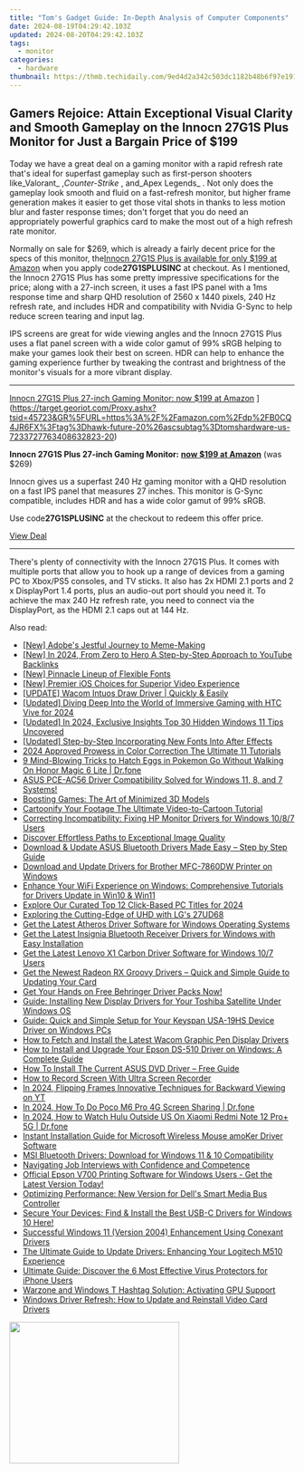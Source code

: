 ```yaml
---
title: "Tom's Gadget Guide: In-Depth Analysis of Computer Components"
date: 2024-08-19T04:29:42.103Z
updated: 2024-08-20T04:29:42.103Z
tags:
  - monitor
categories:
  - hardware
thumbnail: https://thmb.techidaily.com/9ed4d2a342c503dc1182b48b6f97e1914eb836100fe0df4621fadbbe35959f4b.jpg
---
```


## Gamers Rejoice: Attain Exceptional Visual Clarity and Smooth Gameplay on the Innocn 27G1S Plus Monitor for Just a Bargain Price of $199

Today we have a great deal on a gaming monitor with a rapid refresh rate that's ideal for superfast gameplay such as first-person shooters like_Valorant_ ,_Counter-Strike_ , and_Apex Legends_ . Not only does the gameplay look smooth and fluid on a fast-refresh monitor, but higher frame generation makes it easier to get those vital shots in thanks to less motion blur and faster response times; don't forget that you do need an appropriately powerful graphics card to make the most out of a high refresh rate monitor.  
  
 Normally on sale for $269, which is already a fairly decent price for the specs of this monitor, the[Innocn 27G1S Plus is available for only $199 at Amazon](<https://shop-links.co/link/?exclusive=1&publisher_slug=itechdaily19598&url=https%3A%2F%2Ftarget.georiot.com%2FProxy.ashx%3Ftsid%3D45723%26GR%255FURL%3Dhttps%253A%252F%252Famazon.com%252Fdp%252FB0CQ4JR6FX%253Ftag%253Dhawk-future-20%2526ascsubtag%253Dtomshardware-us-7487359532185097640-20>) when you apply code**27G1SPLUSINC** at checkout. As I mentioned, the Innocn 27G1S Plus has some pretty impressive specifications for the price; along with a 27-inch screen, it uses a fast IPS panel with a 1ms response time and sharp QHD resolution of 2560 x 1440 pixels, 240 Hz refresh rate, and includes HDR and compatibility with Nvidia G-Sync to help reduce screen tearing and input lag.  
  
 IPS screens are great for wide viewing angles and the Innocn 27G1S Plus uses a flat panel screen with a wide color gamut of 99% sRGB helping to make your games look their best on screen. HDR can help to enhance the gaming experience further by tweaking the contrast and brightness of the monitor's visuals for a more vibrant display.

---

[Innocn 27G1S Plus 27-inch Gaming Monitor: now $199 at Amazon](https://cdn.mos.cms.futurecdn.net/fysfrGQAJpvEcMBE8fB8Vi-200-100.png "Innocn 27G1S Plus 27-inch Gaming Monitor: now $199 at Amazon") ](https://target.georiot.com/Proxy.ashx?tsid=45723&GR%5FURL=https%3A%2F%2Famazon.com%2Fdp%2FB0CQ4JR6FX%3Ftag%3Dhawk-future-20%26ascsubtag%3Dtomshardware-us-7233727763408632823-20)

**Innocn 27G1S Plus 27-inch Gaming Monitor:** [**now $199 at Amazon**](https://target.georiot.com/Proxy.ashx?tsid=45723&GR%5FURL=https%3A%2F%2Famazon.com%2Fdp%2FB0CQ4JR6FX%3Ftag%3Dhawk-future-20%26ascsubtag%3Dtomshardware-us-8033309013643997528-20) (was $269)  
  
 Innocn gives us a superfast 240 Hz gaming monitor with a QHD resolution on a fast IPS panel that measures 27 inches. This monitor is G-Sync compatible, includes HDR and has a wide color gamut of 99% sRGB.

 Use code**27G1SPLUSINC** at the checkout to redeem this offer price.

[View Deal](https://target.georiot.com/Proxy.ashx?tsid=45723&GR%5FURL=https%3A%2F%2Famazon.com%2Fdp%2FB0CQ4JR6FX%3Ftag%3Dhawk-future-20%26ascsubtag%3Dtomshardware-us-7233727763408632823-20)

---

 There's plenty of connectivity with the Innocn 27G1S Plus. It comes with multiple ports that allow you to hook up a range of devices from a gaming PC to Xbox/PS5 consoles, and TV sticks. It also has 2x HDMI 2.1 ports and 2 x DisplayPort 1.4 ports, plus an audio-out port should you need it. To achieve the max 240 Hz refresh rate, you need to connect via the DisplayPort, as the HDMI 2.1 caps out at 144 Hz.

<ins class="adsbygoogle"
     style="display:block"
     data-ad-format="autorelaxed"
     data-ad-client="ca-pub-7571918770474297"
     data-ad-slot="1223367746"></ins>



<ins class="adsbygoogle"
     style="display:block"
     data-ad-client="ca-pub-7571918770474297"
     data-ad-slot="8358498916"
     data-ad-format="auto"
     data-full-width-responsive="true"></ins>

<span class="atpl-alsoreadstyle">Also read:</span>
<div><ul>
<li><a href="https://extra-resources.techidaily.com/new-adobes-jestful-journey-to-meme-making/"><u>[New] Adobe's Jestful Journey to Meme-Making</u></a></li>
<li><a href="https://eaxpv-info.techidaily.com/new-in-2024-from-zero-to-hero-a-step-by-step-approach-to-youtube-backlinks/"><u>[New] In 2024, From Zero to Hero  A Step-by-Step Approach to YouTube Backlinks</u></a></li>
<li><a href="https://extra-support.techidaily.com/new-pinnacle-lineup-of-flexible-fonts/"><u>[New] Pinnacle Lineup of Flexible Fonts</u></a></li>
<li><a href="https://extra-support.techidaily.com/new-premier-ios-choices-for-superior-video-experience/"><u>[New] Premier iOS Choices for Superior Video Experience</u></a></li>
<li><a href="https://hardware-updates.techidaily.com/update-wacom-intuos-draw-driver-quickly-and-easily/"><u>[UPDATE] Wacom Intuos Draw Driver | Quickly & Easily</u></a></li>
<li><a href="https://article-posts.techidaily.com/updated-diving-deep-into-the-world-of-immersive-gaming-with-htc-vive-for-2024/"><u>[Updated] Diving Deep Into the World of Immersive Gaming with HTC Vive for 2024</u></a></li>
<li><a href="https://fox-cloud.techidaily.com/updated-in-2024-exclusive-insights-top-30-hidden-windows-11-tips-uncovered/"><u>[Updated] In 2024, Exclusive Insights  Top 30 Hidden Windows 11 Tips Uncovered</u></a></li>
<li><a href="https://extra-approaches.techidaily.com/updated-step-by-step-incorporating-new-fonts-into-after-effects/"><u>[Updated] Step-by-Step  Incorporating New Fonts Into After Effects</u></a></li>
<li><a href="https://extra-guidance.techidaily.com/2024-approved-prowess-in-color-correction-the-ultimate-11-tutorials/"><u>2024 Approved  Prowess in Color Correction  The Ultimate 11 Tutorials</u></a></li>
<li><a href="https://pokemon-go-android.techidaily.com/9-mind-blowing-tricks-to-hatch-eggs-in-pokemon-go-without-walking-on-honor-magic-6-lite-drfone-by-drfone-virtual-android/"><u>9 Mind-Blowing Tricks to Hatch Eggs in Pokemon Go Without Walking On Honor Magic 6 Lite | Dr.fone</u></a></li>
<li><a href="https://hardware-updates.techidaily.com/1722978269663-asus-pce-ac56-driver-compatibility-solved-for-windows-11-8-and-7-systems/"><u>ASUS PCE-AC56 Driver Compatibility Solved for Windows 11, 8, and 7 Systems!</u></a></li>
<li><a href="https://games-able.techidaily.com/boosting-games-the-art-of-minimized-3d-models/"><u>Boosting Games: The Art of Minimized 3D Models</u></a></li>
<li><a href="https://smart-video-creator.techidaily.com/cartoonify-your-footage-the-ultimate-video-to-cartoon-tutorial/"><u>Cartoonify Your Footage The Ultimate Video-to-Cartoon Tutorial</u></a></li>
<li><a href="https://hardware-updates.techidaily.com/correcting-incompatibility-fixing-hp-monitor-drivers-for-windows-1087-users/"><u>Correcting Incompatibility: Fixing HP Monitor Drivers for Windows 10/8/7 Users</u></a></li>
<li><a href="https://extra-information.techidaily.com/discover-effortless-paths-to-exceptional-image-quality/"><u>Discover Effortless Paths to Exceptional Image Quality</u></a></li>
<li><a href="https://hardware-updates.techidaily.com/download-and-update-asus-bluetooth-drivers-made-easy-step-by-step-guide/"><u>Download & Update ASUS Bluetooth Drivers Made Easy – Step by Step Guide</u></a></li>
<li><a href="https://hardware-updates.techidaily.com/download-and-update-drivers-for-brother-mfc-7860dw-printer-on-windows/"><u>Download and Update Drivers for Brother MFC-7860DW Printer on Windows</u></a></li>
<li><a href="https://hardware-updates.techidaily.com/enhance-your-wifi-experience-on-windows-comprehensive-tutorials-for-drivers-update-in-win10-and-win11/"><u>Enhance Your WiFi Experience on Windows: Comprehensive Tutorials for Drivers Update in Win10 & Win11</u></a></li>
<li><a href="https://visual-screen-recording.techidaily.com/explore-our-curated-top-12-click-based-pc-titles-for-2024/"><u>Explore Our Curated Top 12 Click-Based PC Titles for 2024</u></a></li>
<li><a href="https://fox-http.techidaily.com/exploring-the-cutting-edge-of-uhd-with-lgs-27ud68/"><u>Exploring the Cutting-Edge of UHD with LG's 27UD68</u></a></li>
<li><a href="https://hardware-updates.techidaily.com/get-the-latest-atheros-driver-software-for-windows-operating-systems/"><u>Get the Latest Atheros Driver Software for Windows Operating Systems</u></a></li>
<li><a href="https://hardware-updates.techidaily.com/get-the-latest-insignia-bluetooth-receiver-drivers-for-windows-with-easy-installation/"><u>Get the Latest Insignia Bluetooth Receiver Drivers for Windows with Easy Installation</u></a></li>
<li><a href="https://hardware-updates.techidaily.com/get-the-latest-lenovo-x1-carbon-driver-software-for-windows-107-users/"><u>Get the Latest Lenovo X1 Carbon Driver Software for Windows 10/7 Users</u></a></li>
<li><a href="https://hardware-updates.techidaily.com/get-the-newest-radeon-rx-groovy-drivers-quick-and-simple-guide-to-updating-your-card/"><u>Get the Newest Radeon RX Groovy Drivers – Quick and Simple Guide to Updating Your Card</u></a></li>
<li><a href="https://hardware-updates.techidaily.com/get-your-hands-on-free-behringer-driver-packs-now/"><u>Get Your Hands on Free Behringer Driver Packs Now!</u></a></li>
<li><a href="https://hardware-updates.techidaily.com/guide-installing-new-display-drivers-for-your-toshiba-satellite-under-windows-os/"><u>Guide: Installing New Display Drivers for Your Toshiba Satellite Under Windows OS</u></a></li>
<li><a href="https://hardware-updates.techidaily.com/guide-quick-and-simple-setup-for-your-keyspan-usa-19hs-device-driver-on-windows-pcs/"><u>Guide: Quick and Simple Setup for Your Keyspan USA-19HS Device Driver on Windows PCs</u></a></li>
<li><a href="https://hardware-updates.techidaily.com/how-to-fetch-and-install-the-latest-wacom-graphic-pen-display-drivers/"><u>How to Fetch and Install the Latest Wacom Graphic Pen Display Drivers</u></a></li>
<li><a href="https://hardware-updates.techidaily.com/how-to-install-and-upgrade-your-epson-ds-510-driver-on-windows-a-complete-guide/"><u>How to Install and Upgrade Your Epson DS-510 Driver on Windows: A Complete Guide</u></a></li>
<li><a href="https://hardware-updates.techidaily.com/how-to-install-the-current-asus-dvd-driver-free-guide/"><u>How To Install The Current ASUS DVD Driver – Free Guide</u></a></li>
<li><a href="https://video-screen-grab.techidaily.com/how-to-record-screen-with-ultra-screen-recorder/"><u>How to Record Screen With Ultra Screen Recorder</u></a></li>
<li><a href="https://youtube-data.techidaily.com/24-flipping-frames-innovative-techniques-for-backward-viewing-on-yt/"><u>In 2024, Flipping Frames  Innovative Techniques for Backward Viewing on YT</u></a></li>
<li><a href="https://screen-mirror.techidaily.com/in-2024-how-to-do-poco-m6-pro-4g-screen-sharing-drfone-by-drfone-android/"><u>In 2024, How To Do Poco M6 Pro 4G Screen Sharing | Dr.fone</u></a></li>
<li><a href="https://phone-solutions.techidaily.com/in-2024-how-to-watch-hulu-outside-us-on-xiaomi-redmi-note-12-proplus-5g-drfone-by-drfone-virtual-android/"><u>In 2024, How to Watch Hulu Outside US On Xiaomi Redmi Note 12 Pro+ 5G | Dr.fone</u></a></li>
<li><a href="https://hardware-updates.techidaily.com/instant-installation-guide-for-microsoft-wireless-mouse-amoker-driver-software/"><u>Instant Installation Guide for Microsoft Wireless Mouse amoKer Driver Software</u></a></li>
<li><a href="https://hardware-updates.techidaily.com/msi-bluetooth-drivers-download-for-windows-11-and-10-compatibility/"><u>MSI Bluetooth Drivers: Download for Windows 11 & 10 Compatibility</u></a></li>
<li><a href="https://extra-tips.techidaily.com/navigating-job-interviews-with-confidence-and-competence/"><u>Navigating Job Interviews with Confidence and Competence</u></a></li>
<li><a href="https://hardware-updates.techidaily.com/official-epson-v700-printing-software-for-windows-users-get-the-latest-version-today/"><u>Official Epson V700 Printing Software for Windows Users - Get the Latest Version Today!</u></a></li>
<li><a href="https://win-dash.techidaily.com/optimizing-performance-new-version-for-dells-smart-media-bus-controller/"><u>Optimizing Performance: New Version for Dell's Smart Media Bus Controller</u></a></li>
<li><a href="https://hardware-updates.techidaily.com/secure-your-devices-find-and-install-the-best-usb-c-drivers-for-windows-10-here/"><u>Secure Your Devices: Find & Install the Best USB-C Drivers for Windows 10 Here!</u></a></li>
<li><a href="https://hardware-updates.techidaily.com/successful-windows-11-version-2004-enhancement-using-conexant-drivers/"><u>Successful Windows 11 (Version 2004) Enhancement Using Conexant Drivers</u></a></li>
<li><a href="https://hardware-updates.techidaily.com/the-ultimate-guide-to-update-drivers-enhancing-your-logitech-m510-experience/"><u>The Ultimate Guide to Update Drivers: Enhancing Your Logitech M510 Experience</u></a></li>
<li><a href="https://buynow-info.techidaily.com/ultimate-guide-discover-the-6-most-effective-virus-protectors-for-iphone-users/"><u>Ultimate Guide: Discover the 6 Most Effective Virus Protectors for iPhone Users</u></a></li>
<li><a href="https://hardware-updates.techidaily.com/warzone-and-windows-t-hashtag-solution-activating-gpu-support/"><u>Warzone and Windows T Hashtag Solution: Activating GPU Support</u></a></li>
<li><a href="https://hardware-updates.techidaily.com/windows-driver-refresh-how-to-update-and-reinstall-video-card-drivers/"><u>Windows Driver Refresh: How to Update and Reinstall Video Card Drivers</u></a></li>
</ul></div>

<!-- affiliate ads begin -->
<a href="https://modlily.sjv.io/c/5597632/2072819/17059" target="_top" id="2072819"><img src="//a.impactradius-go.com/display-ad/17059-2072819" border="0" alt="" width="300" height="250"/></a><img height="0" width="0" src="https://imp.pxf.io/i/5597632/2072819/17059" style="position:absolute;visibility:hidden;" border="0" />
<!-- affiliate ads end -->